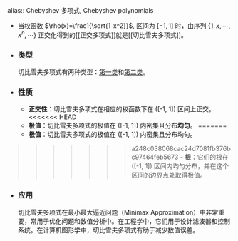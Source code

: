 alias:: Chebyshev 多项式, Chebyshev polynomials

- 当权函数 $\rho(x)=\frac1{\sqrt{1-x^2}}$, 区间为 $[-1,1]$ 时，由序列 $\{1,x,\cdots,x^n,\cdots\}$ 正交化得到的[[正交多项式]]就是[[切比雪夫多项式]]。
- ### 类型
  切比雪夫多项式有两种类型：[第一类]([[第一类切比雪夫多项式]])和[第二类]([[第二类切比雪夫多项式]])。
- ### 性质
	- **正交性**：切比雪夫多项式在相应的权函数下在 \([-1, 1]\) 区间上正交。
<<<<<<< HEAD
	- **极值**：切比雪夫多项式的极值在 \([-1, 1]\) 内密集且分布**均匀**。
=======
	- **极值**：切比雪夫多项式的极值在 \([-1, 1]\) 内密集且分布均匀。
>>>>>>> a248c038068cac24d7081fb376bc97464feb5673
	- **根**：它们的根在 \([-1, 1]\) 区间内均匀分布，并在这个区间的边界点处取得极值。
- ### 应用
  切比雪夫多项式在最小最大逼近问题（Minimax Approximation）中非常重要，常用于优化问题和数值分析中。在工程学中，它们用于设计滤波器和控制系统。在计算机图形学中，切比雪夫多项式有助于减少数值误差。